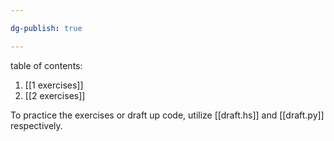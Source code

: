 ```yaml
---

dg-publish: true

---
```

table of contents:

1. [[1 exercises]]
2. [[2 exercises]]

To practice the exercises or draft up code, utilize [[draft.hs]] and [[draft.py]] respectively.